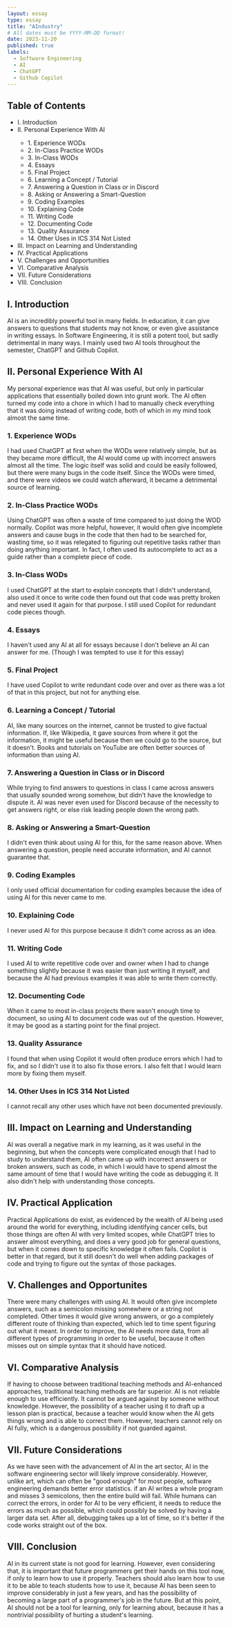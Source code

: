 ```yaml
---
layout: essay
type: essay
title: "AIndustry"
# All dates must be YYYY-MM-DD format!
date: 2023-11-20
published: true
labels:
  - Software Engineering
  - AI
  - ChatGPT
  - Github Copilot
---
```


## Table of Contents
<ul>
  <li>I. Introduction</li>
  <li>II. Personal Experience With AI</li>
  <ul>
    <li>1. Experience WODs</li>
    <li>2. In-Class Practice WODs</li>
    <li>3. In-Class WODs</li>
    <li>4. Essays</li>
    <li>5. Final Project</li>
    <li>6. Learning a Concept / Tutorial</li>
    <li>7. Answering a Question in Class or in Discord</li>
    <li>8. Asking or Answering a Smart-Question</li>
    <li>9. Coding Examples</li>
    <li>10. Explaining Code</li>
    <li>11. Writing Code</li>
    <li>12. Documenting Code</li>
    <li>13. Quality Assurance</li>
    <li>14. Other Uses in ICS 314 Not Listed</li>
  </ul>
  <li>III. Impact on Learning and Understanding</li>
  <li>IV. Practical Applications</li>
  <li>V. Challenges and Opportunities</li>
  <li>VI. Comparative Analysis</li>
  <li>VII. Future Considerations</li>
  <li>VIII. Conclusion</li>
</ul>

## I. Introduction

AI is an incredibly powerful tool in many fields. In education, it can give answers to questions that students may not know, or even give assistance in writing essays. In Software Engineering, it is still a potent tool, but sadly detrimental in many ways. I mainly used two AI tools throughout the semester, ChatGPT and Github Copilot. 

## II. Personal Experience With AI

My personal experience was that AI was useful, but only in particular applications that essentially boiled down into grunt work. The AI often turned my code into a chore in which I had to manually check everything that it was doing instead of writing code, both of which in my mind took almost the same time.

### 1. Experience WODs
I had used ChatGPT at first when the WODs were relatively simple, but as they became more difficult, the AI would come up with incorrect answers almost all the time. The logic itself was solid and could be easily followed, but there were many bugs in the code itself. Since the WODs were timed, and there were videos we could watch afterward, it became a detrimental source of learning.

### 2. In-Class Practice WODs

Using ChatGPT was often a waste of time compared to just doing the WOD normally. Copilot was more helpful, however, it would often give incomplete answers and cause bugs in the code that then had to be searched for, wasting time, so it was relegated to figuring out repetitive tasks rather than doing anything important. In fact, I often used its autocomplete to act as a guide rather than a complete piece of code.

### 3. In-Class WODs

I used ChatGPT at the start to explain concepts that I didn't understand, also used it once to write code then found out that code was pretty broken and never used it again for that purpose. I still used Copilot for redundant code pieces though. 

### 4. Essays

I haven't used any AI at all for essays because I don't believe an AI can answer for me. (Though I was tempted to use it for this essay)

### 5. Final Project

I have used Copilot to write redundant code over and over as there was a lot of that in this project, but not for anything else.

### 6. Learning a Concept / Tutorial

AI, like many sources on the internet, cannot be trusted to give factual information. If, like Wikipedia, it gave sources from where it got the information, it might be useful because then we could go to the source, but it doesn't. Books and tutorials on YouTube are often better sources of information than using AI.

### 7. Answering a Question in Class or in Discord

While trying to find answers to questions in class I came across answers that usually sounded wrong somehow, but didn't have the knowledge to dispute it. AI was never even used for Discord because of the necessity to get answers right, or else risk leading people down the wrong path.

### 8. Asking or Answering a Smart-Question

I didn't even think about using AI for this, for the same reason above. When answering a question, people need accurate information, and AI cannot guarantee that.

### 9. Coding Examples

I only used official documentation for coding examples because the idea of using AI for this never came to me.

### 10. Explaining Code

I never used AI for this purpose because it didn't come across as an idea. 

### 11. Writing Code

I used AI to write repetitive code over and owner when I had to change something slightly because it was easier than just writing it myself, and because the AI had previous examples it was able to write them correctly.

### 12. Documenting Code

When it came to most in-class projects there wasn't enough time to document, so using AI to document code was out of the question. However, it may be good as a starting point for the final project. 

### 13. Quality Assurance

I found that when using Copilot it would often produce errors which I had to fix, and so I didn't use it to also fix those errors. I also felt that I would learn more by fixing them myself.

### 14. Other Uses in ICS 314 Not Listed

I cannot recall any other uses which have not been documented previously.

## III. Impact on Learning and Understanding

AI was overall a negative mark in my learning, as it was useful in the beginning, but when the concepts were complicated enough that I had to study to understand them, AI often came up with incorrect answers or broken answers, such as code, in which I would have to spend almost the same amount of time that I would have writing the code as debugging it. It also didn't help with understanding those concepts.

## IV. Practical Application

Practical Applications do exist, as evidenced by the wealth of AI being used around the world for everything, including identifying cancer cells, but those things are often AI with very limited scopes, while ChatGPT tries to answer almost everything, and does a very good job for general questions, but when it comes down to specific knowledge it often fails. Copilot is better in that regard, but it still doesn't do well when adding packages of code and trying to figure out the syntax of those packages. 

## V. Challenges and Opportunites

There were many challenges with using AI. It would often give incomplete answers, such as a semicolon missing somewhere or a string not completed. Other times it would give wrong answers, or go a completely different route of thinking than expected, which led to time spent figuring out what it meant. In order to improve, the AI needs more data, from all different types of programming in order to be useful, because it often misses out on simple syntax that it should have noticed.

## VI. Comparative Analysis

If having to choose between traditional teaching methods and AI-enhanced approaches, traditional teaching methods are far superior. AI is not reliable enough to use efficiently. It cannot be argued against by someone without knowledge. However, the possibility of a teacher using it to draft up a lesson plan is practical, because a teacher would know when the AI gets things wrong and is able to correct them. However, teachers cannot rely on AI fully, which is a dangerous possibility if not guarded against.

## VII. Future Considerations

As we have seen with the advancement of AI in the art sector, AI in the software engineering sector will likely improve considerably. However, unlike art, which can often be "good enough" for most people, software engineering demands better error statistics. if an AI writes a whole program and misses 3 semicolons, then the entire build will fail. While humans can correct the errors, in order for AI to be very efficient, it needs to reduce the errors as much as possible, which could possibly be solved by having a larger data set. After all, debugging takes up a lot of time, so it's better if the code works straight out of the box.

## VIII. Conclusion

AI in its current state is not good for learning. However, even considering that, it is important that future programmers get their hands on this tool now, if only to learn how to use it properly. Teachers should also learn how to use it to be able to teach students how to use it, because AI has been seen to improve considerably in just a few years, and has the possibility of becoming a large part of a programmer's job in the future. But at this point, AI should not be a tool for learning, only for learning about, because it has a nontrivial possibility of hurting a student's learning.
